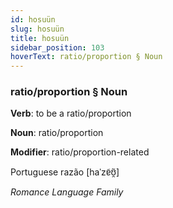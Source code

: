 ```yaml
---
id: hosuün
slug: hosuün
title: hosuün
sidebar_position: 103
hoverText: ratio/proportion § Noun
---
```


### ratio/proportion § Noun

**Verb**: to be a ratio/proportion

**Noun**: ratio/proportion

**Modifier**: ratio/proportion-related

Portuguese razão [haˈzɐ̃ʊ̯̃]

*Romance Language Family*